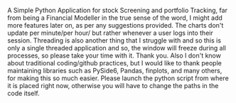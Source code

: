 A Simple Python Application for stock Screening and portfolio Tracking, far from being a Financial Modeller in the true sense of the word, I might add more features later on, as per any suggestions provided. The charts don't update per minute/per hour/ but rather whenever a user logs into their session. Threading is also another thing that I struggle with and so this is only a single threaded application and so, the window will freeze during all processes, so please take your time with it. Thank you.
Also I don't know about traditional coding/github practices, but I would like to thank people maintaining libraries such as PySide6, Pandas, finplots, and many others, for making this so much easier.
Please launch the python script from where it is placed right now, otherwise you will have to change the paths in the code itself.
